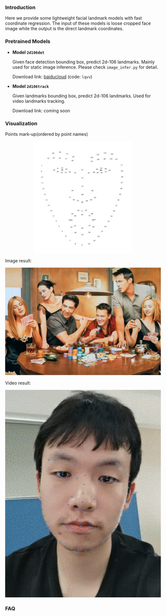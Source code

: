 ### Introduction

 Here we provide some lightweight facial landmark models with fast coordinate regression.
 The input of these models is loose cropped face image while the output is the direct landmark coordinates. 


### Pretrained Models

- **Model ``2d106det``**

  Given face detection bounding box, predict 2d-106 landmarks. Mainly used for static image inference. Please check ``image_infer.py`` for detail.
  
  Download link: [baiducloud](https://pan.baidu.com/s/10m5GmtNV5snynDrq3KqIdg) (code: ``lqvv``)

- **Model ``2d106track``** 

  Given landmarks bounding box, predict 2d-106 landmarks. Used for video landmarks tracking.
  
  Download link: coming soon

### Visualization

Points mark-up(ordered by point names)

<div align="center">
	<img src="https://github.com/nttstar/insightface-resources/blob/master/alignment/images/2d106markup.jpg" alt="markup" width="320">
</div>


Image result:

<div align="center">
	<img src="https://github.com/nttstar/insightface-resources/blob/master/alignment/images/t1_out.jpg" alt="imagevis" width="800">
</div>


Video result:

<div align="center">
	<img src="https://github.com/nttstar/insightface-resources/blob/master/alignment/images/C_jiaguo.gif" alt="videovis" width="800">
</div>


### FAQ

